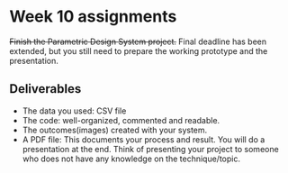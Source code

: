# Week 10 assignments

~~Finish the Parametric Design System project.~~ Final deadline has been extended, but you still need to prepare the working prototype and the presentation.

## Deliverables
- The data you used: CSV file
- The code: well-organized, commented and readable.
- The outcomes(images) created with your system.
- A PDF file: This documents your process and result. You will do a presentation at the end. Think of presenting your project to someone who does not have any knowledge on the technique/topic.
